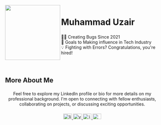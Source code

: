 <img align="left" height="180" src="https://i.pinimg.com/564x/24/9e/6b/249e6b727205861e4c367173d95007e6.jpg"  />

###

<h1 align="left">Muhammad Uzair</h1>

###

<p align="left">👨‍💻 Creating Bugs Since 2021<br>🎯 Goals to Making influence in Tech Industry<br>💡 Fighting with Errors? Congratulations, you're hired!</p>

###

<br clear="both">

<h2 align="left">More About Me</h2>

###

<p align="center">Feel free to explore my LinkedIn profile or bio for more details on my professional background. I'm open to connecting with fellow enthusiasts, collaborating on projects, or discussing exciting opportunities.</p>

###

<div align="center">
  <a href="https://www.linkedin.com/in/uzeirshahid" target="_blank">
    <img src="https://raw.githubusercontent.com/maurodesouza/profile-readme-generator/master/src/assets/icons/social/linkedin/default.svg" width="28" height="18" alt="linkedin logo"  />
  </a>
  <a href="https://www.youtube.com/@uzairstube" target="_blank">
    <img src="https://raw.githubusercontent.com/maurodesouza/profile-readme-generator/master/src/assets/icons/social/youtube/default.svg" width="28" height="18" alt="youtube logo"  />
  </a>
  <a href="https://www.instagram.com/iuzraj" target="_blank">
    <img src="https://raw.githubusercontent.com/maurodesouza/profile-readme-generator/master/src/assets/icons/social/instagram/default.svg" width="28" height="18" alt="instagram logo"  />
  </a>
  <a href="https://uzairrshahid@gmail.com" target="_blank">
    <img src="https://raw.githubusercontent.com/maurodesouza/profile-readme-generator/master/src/assets/icons/social/gmail/default.svg" width="28" height="18" alt="gmail logo"  />
  </a>
</div>

###
